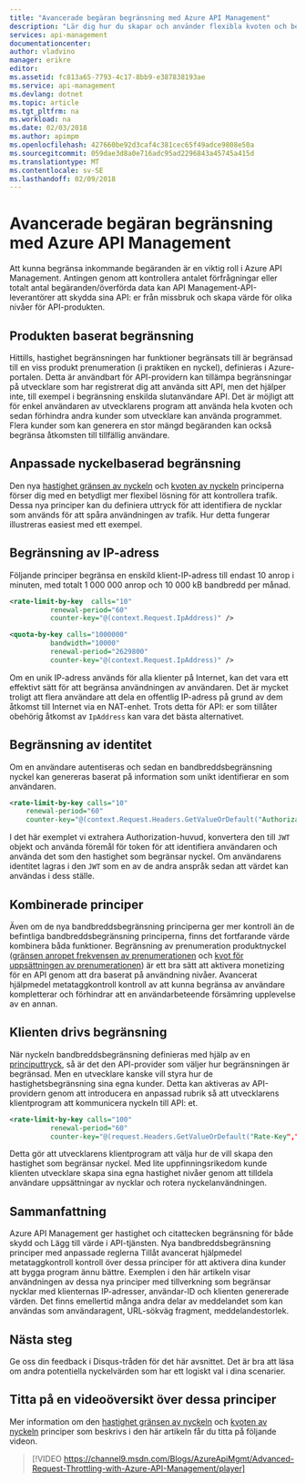 ```yaml
---
title: "Avancerade begäran begränsning med Azure API Management"
description: "Lär dig hur du skapar och använder flexibla kvoten och begränsa principer med Azure API Management hastighet."
services: api-management
documentationcenter: 
author: vladvino
manager: erikre
editor: 
ms.assetid: fc813a65-7793-4c17-8bb9-e387838193ae
ms.service: api-management
ms.devlang: dotnet
ms.topic: article
ms.tgt_pltfrm: na
ms.workload: na
ms.date: 02/03/2018
ms.author: apimpm
ms.openlocfilehash: 427660be92d3caf4c381cec65f49adce9808e50a
ms.sourcegitcommit: 059dae3d8a0e716adc95ad2296843a45745a415d
ms.translationtype: MT
ms.contentlocale: sv-SE
ms.lasthandoff: 02/09/2018
---
```

# <a name="advanced-request-throttling-with-azure-api-management"></a>Avancerade begäran begränsning med Azure API Management
Att kunna begränsa inkommande begäranden är en viktig roll i Azure API Management. Antingen genom att kontrollera antalet förfrågningar eller totalt antal begäranden/överförda data kan API Management-API-leverantörer att skydda sina API: er från missbruk och skapa värde för olika nivåer för API-produkten.

## <a name="product-based-throttling"></a>Produkten baserat begränsning
Hittills, hastighet begränsningen har funktioner begränsats till är begränsad till en viss produkt prenumeration (i praktiken en nyckel), definieras i Azure-portalen. Detta är användbart för API-providern kan tillämpa begränsningar på utvecklare som har registrerat dig att använda sitt API, men det hjälper inte, till exempel i begränsning enskilda slutanvändare API. Det är möjligt att för enkel användaren av utvecklarens program att använda hela kvoten och sedan förhindra andra kunder som utvecklare kan använda programmet. Flera kunder som kan generera en stor mängd begäranden kan också begränsa åtkomsten till tillfällig användare.

## <a name="custom-key-based-throttling"></a>Anpassade nyckelbaserad begränsning
Den nya [hastighet gränsen av nyckeln](https://msdn.microsoft.com/library/azure/dn894078.aspx#LimitCallRateByKey) och [kvoten av nyckeln](https://msdn.microsoft.com/library/azure/dn894078.aspx#SetUsageQuotaByKey) principerna förser dig med en betydligt mer flexibel lösning för att kontrollera trafik. Dessa nya principer kan du definiera uttryck för att identifiera de nycklar som används för att spåra användningen av trafik. Hur detta fungerar illustreras easiest med ett exempel. 

## <a name="ip-address-throttling"></a>Begränsning av IP-adress
Följande principer begränsa en enskild klient-IP-adress till endast 10 anrop i minuten, med totalt 1 000 000 anrop och 10 000 kB bandbredd per månad. 

```xml
<rate-limit-by-key  calls="10"
          renewal-period="60"
          counter-key="@(context.Request.IpAddress)" />

<quota-by-key calls="1000000"
          bandwidth="10000"
          renewal-period="2629800"
          counter-key="@(context.Request.IpAddress)" />
```

Om en unik IP-adress används för alla klienter på Internet, kan det vara ett effektivt sätt för att begränsa användningen av användaren. Det är mycket troligt att flera användare att dela en offentlig IP-adress på grund av dem åtkomst till Internet via en NAT-enhet. Trots detta för API: er som tillåter obehörig åtkomst av `IpAddress` kan vara det bästa alternativet.

## <a name="user-identity-throttling"></a>Begränsning av identitet
Om en användare autentiseras och sedan en bandbreddsbegränsning nyckel kan genereras baserat på information som unikt identifierar en som användaren.

```xml
<rate-limit-by-key calls="10"
    renewal-period="60"
    counter-key="@(context.Request.Headers.GetValueOrDefault("Authorization","").AsJwt()?.Subject)" />
```

I det här exemplet vi extrahera Authorization-huvud, konvertera den till `JWT` objekt och använda föremål för token för att identifiera användaren och använda det som den hastighet som begränsar nyckel. Om användarens identitet lagras i den `JWT` som en av de andra anspråk sedan att värdet kan användas i dess ställe.

## <a name="combined-policies"></a>Kombinerade principer
Även om de nya bandbreddsbegränsning principerna ger mer kontroll än de befintliga bandbreddsbegränsning principerna, finns det fortfarande värde kombinera båda funktioner. Begränsning av prenumeration produktnyckel ([gränsen anropet frekvensen av prenumerationen](https://msdn.microsoft.com/library/azure/dn894078.aspx#LimitCallRate) och [kvot för uppsättningen av prenumerationen](https://msdn.microsoft.com/library/azure/dn894078.aspx#SetUsageQuota)) är ett bra sätt att aktivera monetizing för en API genom att dra baserat på användning nivåer. Avancerat hjälpmedel metataggkontroll kontroll av att kunna begränsa av användare kompletterar och förhindrar att en användarbeteende försämring upplevelse av en annan. 

## <a name="client-driven-throttling"></a>Klienten drivs begränsning
När nyckeln bandbreddsbegränsning definieras med hjälp av en [principuttryck](https://msdn.microsoft.com/library/azure/dn910913.aspx), så är det den API-provider som väljer hur begränsningen är begränsad. Men en utvecklare kanske vill styra hur de hastighetsbegränsning sina egna kunder. Detta kan aktiveras av API-providern genom att introducera en anpassad rubrik så att utvecklarens klientprogram att kommunicera nyckeln till API: et.

```xml
<rate-limit-by-key calls="100"
          renewal-period="60"
          counter-key="@(request.Headers.GetValueOrDefault("Rate-Key",""))"/>
```

Detta gör att utvecklarens klientprogram att välja hur de vill skapa den hastighet som begränsar nyckel. Med lite uppfinningsrikedom kunde klienten utvecklare skapa sina egna hastighet nivåer genom att tilldela användare uppsättningar av nycklar och rotera nyckelanvändningen.

## <a name="summary"></a>Sammanfattning
Azure API Management ger hastighet och citattecken begränsning för både skydd och Lägg till värde i API-tjänsten. Nya bandbreddsbegränsning principer med anpassade reglerna Tillåt avancerat hjälpmedel metataggkontroll kontroll över dessa principer för att aktivera dina kunder att bygga program ännu bättre. Exemplen i den här artikeln visar användningen av dessa nya principer med tillverkning som begränsar nycklar med klienternas IP-adresser, användar-ID och klienten genererade värden. Det finns emellertid många andra delar av meddelandet som kan användas som användaragent, URL-sökväg fragment, meddelandestorlek.

## <a name="next-steps"></a>Nästa steg
Ge oss din feedback i Disqus-tråden för det här avsnittet. Det är bra att läsa om andra potentiella nyckelvärden som har ett logiskt val i dina scenarier.

## <a name="watch-a-video-overview-of-these-policies"></a>Titta på en videoöversikt över dessa principer
Mer information om den [hastighet gränsen av nyckeln](https://msdn.microsoft.com/library/azure/dn894078.aspx#LimitCallRateByKey) och [kvoten av nyckeln](https://msdn.microsoft.com/library/azure/dn894078.aspx#SetUsageQuotaByKey) principer som beskrivs i den här artikeln får du titta på följande videon.

> [!VIDEO https://channel9.msdn.com/Blogs/AzureApiMgmt/Advanced-Request-Throttling-with-Azure-API-Management/player]
> 
> 

